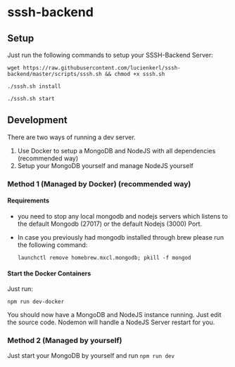 # sssh-backend

## Setup

Just run the following commands to setup your SSSH-Backend Server:

`wget https://raw.githubusercontent.com/lucienkerl/sssh-backend/master/scripts/sssh.sh && chmod +x sssh.sh`

`./sssh.sh install`

`./sssh.sh start`

## Development

There are two ways of running a dev server.
1. Use Docker to setup a MongoDB and NodeJS with all dependencies (recommended way)
2. Setup your MongoDB yourself and manage NodeJS yourself

### Method 1 (Managed by Docker) (recommended way)
#### Requirements
* you need to stop any local mongodb and nodejs servers which listens to the default Mongodb (27017) or the default Nodejs (3000) Port.

* In case you previously had mongodb installed through brew please run the following command:

    ```launchctl remove homebrew.mxcl.mongodb; pkill -f mongod```

#### Start the Docker Containers
Just run: 

```npm run dev-docker```

You should now have a MongoDB and NodeJS instance running. Just edit the source code. Nodemon will handle a NodeJS Server restart for you.

### Method 2 (Managed by yourself)

Just start your MongoDB by yourself and run `npm run dev`
